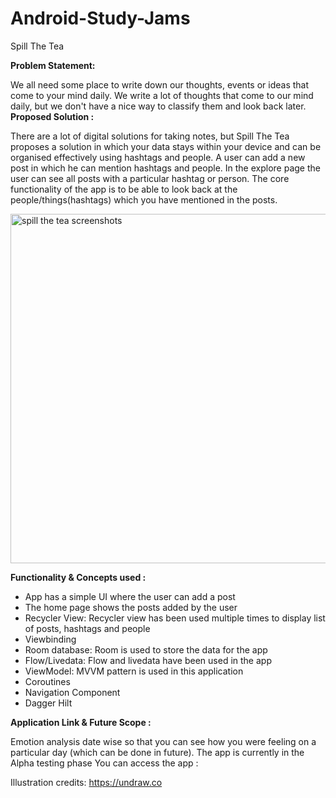 # Android-Study-Jams

Spill The Tea

<b> Problem Statement: </b>

We all need some place to write down our thoughts, events or ideas that come to your mind daily.
We write a lot of thoughts that come to our mind daily, but we don't have a nice way to classify them and look back later.
<b> Proposed Solution : </b>

There are a lot of digital solutions for taking notes, but Spill The Tea proposes a solution in which your data stays within your device and can be organised effectively using hashtags and people.
A user can add a new post in which he can mention hashtags and people.  In the explore page the user can see all posts with a particular hashtag or person.
The core functionality of the app is to be able to look back at the people/things(hashtags) which you have mentioned in the posts.

<img width="559" alt="spill the tea screenshots" src="https://i.ibb.co/5M47TBM/screenshots.jpg">

<b> Functionality & Concepts used : </b>

- App has a simple UI where the user can add a post
- The home page shows the posts added by the user
- Recycler View: Recycler view has been used multiple times to display list of posts, hashtags and people
- Viewbinding
- Room database: Room is used to store the data for the app
- Flow/Livedata: Flow and livedata have been used in the app
- ViewModel: MVVM pattern is used in this application
- Coroutines
- Navigation Component
- Dagger Hilt


<b> Application Link & Future Scope : </b>

Emotion analysis date wise so that you can see how you were feeling on a particular day (which can be done in future).
The app is currently in the Alpha testing phase You can access the app : 

Illustration credits: https://undraw.co